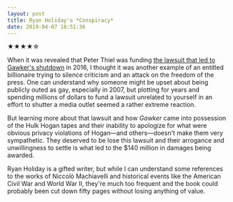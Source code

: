 ```yaml
---
layout: post
title: Ryan Holiday's *Conspiracy*
date: 2019-04-07 18:51:36
---
```


★★★★☆

When it was revealed that Peter Thiel was funding [the lawsuit that led to Gawker's shutdown](https://en.wikipedia.org/wiki/Bollea_v._Gawker) in 2016, I thought it was another example of an entitled billionaire trying to silence criticism and an attack on the freedom of the press. One can understand why someone might be upset about being publicly outed as gay, especially in 2007, but plotting for years and spending millions of dollars to fund a lawsuit unrelated to yourself in an effort to shutter a media outlet seemed a rather extreme reaction.

But learning more about that lawsuit and how *Gawker* came into possession of the Hulk Hogan tapes and their inability to apologize for what were obvious privacy violations of Hogan&mdash;and others&mdash;doesn't make them very sympathetic. They deserved to be lose this lawsuit and their arrogance and unwillingness to settle is what led to the $140 million in damages being awarded.

Ryan Holiday is a gifted writer, but while I can understand some references to the works of Niccolò Machiavelli and historical events like the American Civil War and World War II, they're much too frequent and the book could probably been cut down fifty pages without losing anything of value.
